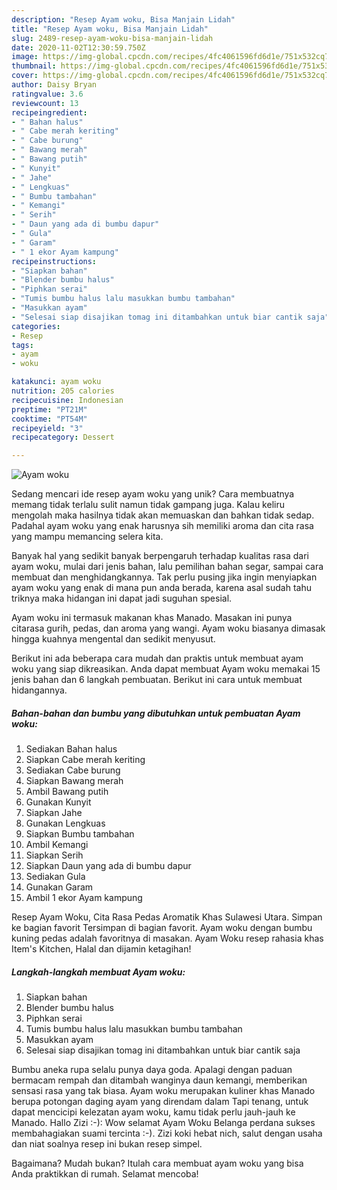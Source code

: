 ```yaml
---
description: "Resep Ayam woku, Bisa Manjain Lidah"
title: "Resep Ayam woku, Bisa Manjain Lidah"
slug: 2489-resep-ayam-woku-bisa-manjain-lidah
date: 2020-11-02T12:30:59.750Z
image: https://img-global.cpcdn.com/recipes/4fc4061596fd6d1e/751x532cq70/ayam-woku-foto-resep-utama.jpg
thumbnail: https://img-global.cpcdn.com/recipes/4fc4061596fd6d1e/751x532cq70/ayam-woku-foto-resep-utama.jpg
cover: https://img-global.cpcdn.com/recipes/4fc4061596fd6d1e/751x532cq70/ayam-woku-foto-resep-utama.jpg
author: Daisy Bryan
ratingvalue: 3.6
reviewcount: 13
recipeingredient:
- " Bahan halus"
- " Cabe merah keriting"
- " Cabe burung"
- " Bawang merah"
- " Bawang putih"
- " Kunyit"
- " Jahe"
- " Lengkuas"
- " Bumbu tambahan"
- " Kemangi"
- " Serih"
- " Daun yang ada di bumbu dapur"
- " Gula"
- " Garam"
- " 1 ekor Ayam kampung"
recipeinstructions:
- "Siapkan bahan"
- "Blender bumbu halus"
- "Piphkan serai"
- "Tumis bumbu halus lalu masukkan bumbu tambahan"
- "Masukkan ayam"
- "Selesai siap disajikan tomag ini ditambahkan untuk biar cantik saja"
categories:
- Resep
tags:
- ayam
- woku

katakunci: ayam woku 
nutrition: 205 calories
recipecuisine: Indonesian
preptime: "PT21M"
cooktime: "PT54M"
recipeyield: "3"
recipecategory: Dessert

---
```



![Ayam woku](https://img-global.cpcdn.com/recipes/4fc4061596fd6d1e/751x532cq70/ayam-woku-foto-resep-utama.jpg)

Sedang mencari ide resep ayam woku yang unik? Cara membuatnya memang tidak terlalu sulit namun tidak gampang juga. Kalau keliru mengolah maka hasilnya tidak akan memuaskan dan bahkan tidak sedap. Padahal ayam woku yang enak harusnya sih memiliki aroma dan cita rasa yang mampu memancing selera kita.

Banyak hal yang sedikit banyak berpengaruh terhadap kualitas rasa dari ayam woku, mulai dari jenis bahan, lalu pemilihan bahan segar, sampai cara membuat dan menghidangkannya. Tak perlu pusing jika ingin menyiapkan ayam woku yang enak di mana pun anda berada, karena asal sudah tahu triknya maka hidangan ini dapat jadi suguhan spesial.

Ayam woku ini termasuk makanan khas Manado. Masakan ini punya citarasa gurih, pedas, dan aroma yang wangi. Ayam woku biasanya dimasak hingga kuahnya mengental dan sedikit menyusut.


Berikut ini ada beberapa cara mudah dan praktis untuk membuat ayam woku yang siap dikreasikan. Anda dapat membuat Ayam woku memakai 15 jenis bahan dan 6 langkah pembuatan. Berikut ini cara untuk membuat hidangannya.

<!--inarticleads1-->

##### Bahan-bahan dan bumbu yang dibutuhkan untuk pembuatan Ayam woku:

1. Sediakan  Bahan halus
1. Siapkan  Cabe merah keriting
1. Sediakan  Cabe burung
1. Siapkan  Bawang merah
1. Ambil  Bawang putih
1. Gunakan  Kunyit
1. Siapkan  Jahe
1. Gunakan  Lengkuas
1. Siapkan  Bumbu tambahan
1. Ambil  Kemangi
1. Siapkan  Serih
1. Siapkan  Daun yang ada di bumbu dapur
1. Sediakan  Gula
1. Gunakan  Garam
1. Ambil  1 ekor Ayam kampung


Resep Ayam Woku, Cita Rasa Pedas Aromatik Khas Sulawesi Utara. Simpan ke bagian favorit Tersimpan di bagian favorit. Ayam woku dengan bumbu kuning pedas adalah favoritnya di masakan. Ayam Woku resep rahasia khas Item&#39;s Kitchen, Halal dan dijamin ketagihan! 

<!--inarticleads2-->

##### Langkah-langkah membuat Ayam woku:

1. Siapkan bahan
1. Blender bumbu halus
1. Piphkan serai
1. Tumis bumbu halus lalu masukkan bumbu tambahan
1. Masukkan ayam
1. Selesai siap disajikan tomag ini ditambahkan untuk biar cantik saja


Bumbu aneka rupa selalu punya daya goda. Apalagi dengan paduan bermacam rempah dan ditambah wanginya daun kemangi, memberikan sensasi rasa yang tak biasa. Ayam woku merupakan kuliner khas Manado berupa potongan daging ayam yang direndam dalam Tapi tenang, untuk dapat mencicipi kelezatan ayam woku, kamu tidak perlu jauh-jauh ke Manado. Hallo Zizi :-): Wow selamat Ayam Woku Belanga perdana sukses membahagiakan suami tercinta :-). Zizi koki hebat nich, salut dengan usaha dan niat soalnya resep ini bukan resep simpel. 

Bagaimana? Mudah bukan? Itulah cara membuat ayam woku yang bisa Anda praktikkan di rumah. Selamat mencoba!
